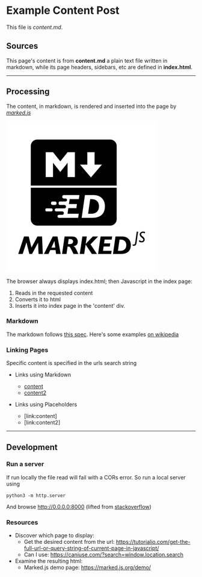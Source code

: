 # Example Content Post

This file is *content.md*.

## Sources

This page's content is from **content.md** a plain text file written in markdown, while its
page headers, sidebars, etc are defined in **index.html**.

------

## Processing

The content, in markdown, is rendered and inserted into the page by [*marked.js*](https://marked.js.org)

![Image](marked-logo.svg "icon")

The browser always displays index.html; then Javascript in the index page:

1. Reads in the requested content
1. Converts it to html
1. Inserts it into index page in the 'content' div.

### Markdown

The markdown follows [this spec](https://daringfireball.net/projects/markdown/syntax).
Here's some examples [on wikipedia](https://en.wikipedia.org/wiki/Markdown#Examples)


### Linking Pages

Specific content is specified in the urls search string

* Links using Markdown
  * [content](index.html?page=content.md)
  * [content2](index.html?page=content2.md)

* Links using Placeholders
  * [link:content]
  * [link:content2]


------

## Development

### Run a server

If run locally the file read will fail with a CORs error.
So run a local server using

    python3 -m http.server

And browse http://0.0.0.0:8000
(lifted from [stackoverflow](https://stackoverflow.com/questions/10752055/cross-origin-requests-are-only-supported-for-http-error-when-loading-a-local))

### Resources

* Discover which page to display:
  * Get the desired content from the url: https://tutorialio.com/get-the-full-url-or-query-string-of-current-page-in-javascript/
  * Can I use: https://caniuse.com/?search=window.location.search
* Examine the resulting html:
  * Marked.js demo page: https://marked.js.org/demo/

